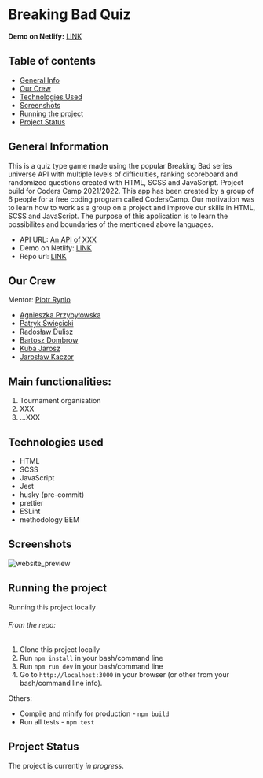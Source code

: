 # Breaking Bad Quiz

**Demo on Netlify:** [LINK](https://breaking-bad-quiz-game.netlify.app/)

## Table of contents

- [General Info](#general-information)
- [Our Crew](#our-crew)
- [Technologies Used](#technologies-used)
- [Screenshots](#screenshots)
- [Running the project](#running-the-project)
- [Project Status](#project-status)

## General Information

This is a quiz type game made using the popular Breaking Bad series universe API with multiple levels of difficulties, ranking scoreboard and randomized questions created with HTML, SCSS and JavaScript. Project build for Coders Camp 2021/2022.
This app has been created by a group of 6 people for a free coding program called CodersCamp.
Our motivation was to learn how to work as a group on a project and improve our skills in HTML, SCSS and JavaScript.
The purpose of this application is to learn the possibilites and boundaries of the mentioned above languages.

- API URL: [An API of XXX](XXX)
- Demo on Netlify: [LINK](https://breaking-bad-quiz-game.netlify.app)
- Repo url: [LINK](XXX)

## Our Crew

Mentor: [Piotr Rynio](https://github.com/PiotrRynio)

- [Agnieszka Przybyłowska](https://github.com/APrzybylowska)
- [Patryk Święcicki](https://github.com/PSwiecicki)
- [Radosław Dulisz](https://github.com/RadekDulisz)
- [Bartosz Dombrow](https://github.com/BartoszDombrow)
- [Kuba Jarosz](https://github.com/kubajaro)
- [Jarosław Kaczor](https://github.com/jaroslawkaczor)

## Main functionalities:

1. Tournament organisation
2. XXX
3. ...XXX

## Technologies used

- HTML
- SCSS
- JavaScript
- Jest
- husky (pre-commit)
- prettier
- ESLint
- methodology BEM

## Screenshots

![website_preview](https://user-images.githubusercontent.com/27691628/146769568-5efeb7a3-bcff-4470-a62b-51ad3b75de69.PNG)

## Running the project

Running this project locally

###### From the repo:

1. Clone this project locally
2. Run `npm install` in your bash/command line
3. Run `npm run dev` in your bash/command line
4. Go to `http://localhost:3000` in your browser (or other from your bash/command line info).

Others:

- Compile and minify for production - `npm build`
- Run all tests - `npm test`

## Project Status

The project is currently _in progress_.
